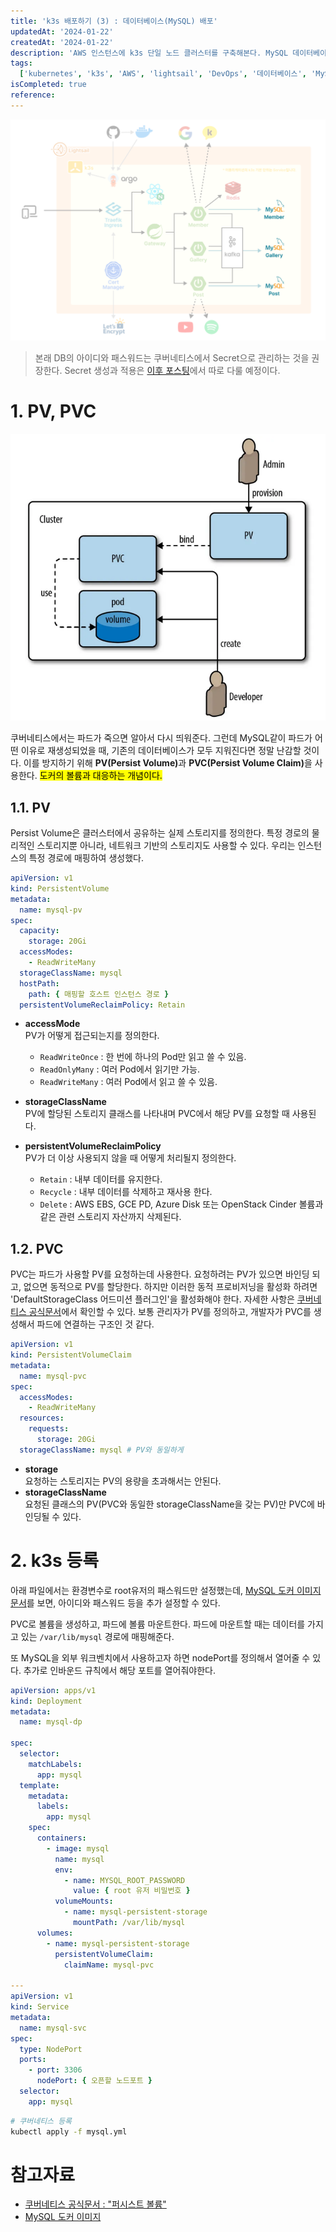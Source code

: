 ```yaml
---
title: 'k3s 배포하기 (3) : 데이터베이스(MySQL) 배포'
updatedAt: '2024-01-22'
createdAt: '2024-01-22'
description: 'AWS 인스턴스에 k3s 단일 노드 클러스터를 구축해본다. MySQL 데이터베이스를 k3s에 등록해보자'
tags:
  ['kubernetes', 'k3s', 'AWS', 'lightsail', 'DevOps', '데이터베이스', 'MySQL']
isCompleted: true
reference:
---
```


<img src="./assets/architecture-db.png" alt="프로젝트 아키텍쳐 구상도">

> 본래 DB의 아이디와 패스워드는 쿠버네티스에서 Secret으로 관리하는 것을 권장한다. Secret 생성과 적용은 [이후 포스팅](https://byongho96.github.io/TIL/posts/DevOps/Kubernetes/k3s_7_secret/)에서 따로 다룰 예정이다.

# 1. PV, PVC

<img src="./assets/pv-pvc.png" alt="프로젝트 아키텍쳐 구상도">

쿠버네티스에서는 파드가 죽으면 알아서 다시 띄워준다. 그런데 MySQL같이 파드가 어떤 이유로 재생성되었을 때, 기존의 데이터베이스가 모두 지워진다면 정말 난감할 것이다. 이를 방지하기 위해 <b>PV(Persist Volume)</b>과 <b>PVC(Persist Volume Claim)</b>을 사용한다. <mark>도커의 볼륨과 대응하는 개념이다.</mark>

## 1.1. PV

Persist Volume은 클러스터에서 공유하는 실제 스토리지를 정의한다. 특정 경로의 물리적인 스토리지뿐 아니라, 네트워크 기반의 스토리지도 사용할 수 있다. 우리는 인스턴스의 특정 경로에 매핑하여 생성했다.

```yml
apiVersion: v1
kind: PersistentVolume
metadata:
  name: mysql-pv
spec:
  capacity:
    storage: 20Gi
  accessModes:
    - ReadWriteMany
  storageClassName: mysql
  hostPath:
    path: { 매핑할 호스트 인스턴스 경로 }
  persistentVolumeReclaimPolicy: Retain
```

- **accessMode**  
  PV가 어떻게 접근되는지를 정의한다.

  - `ReadWriteOnce` : 한 번에 하나의 Pod만 읽고 쓸 수 있음.
  - `ReadOnlyMany` : 여러 Pod에서 읽기만 가능.
  - `ReadWriteMany` : 여러 Pod에서 읽고 쓸 수 있음.

- **storageClassName**  
  PV에 할당된 스토리지 클래스를 나타내며 PVC에서 해당 PV를 요청할 때 사용된다.

- **persistentVolumeReclaimPolicy**  
  PV가 더 이상 사용되지 않을 때 어떻게 처리될지 정의한다.

  - `Retain` : 내부 데이터를 유지한다.
  - `Recycle` : 내부 데이터를 삭제하고 재사용 한다.
  - `Delete` : AWS EBS, GCE PD, Azure Disk 또는 OpenStack Cinder 볼륨과 같은 관련 스토리지 자산까지 삭제된다.

## 1.2. PVC

PVC는 파드가 사용할 PV를 요청하는데 사용한다. 요청하려는 PV가 있으면 바인딩 되고, 없으면 동적으로 PV를 할당한다. 하지만 이러한 동적 프로비저닝을 활성화 하려면 'DefaultStorageClass 어드미션 플러그인'을 활성화해야 한다. 자세한 사항은 [쿠버네티스 공식문서](https://kubernetes.io/ko/docs/concepts/storage/persistent-volumes/#%ED%81%B4%EB%9E%98%EC%8A%A4-1)에서 확인할 수 있다. 보통 관리자가 PV를 정의하고, 개발자가 PVC를 생성해서 파드에 연결하는 구조인 것 같다.

```yml
apiVersion: v1
kind: PersistentVolumeClaim
metadata:
  name: mysql-pvc
spec:
  accessModes:
    - ReadWriteMany
  resources:
    requests:
      storage: 20Gi
  storageClassName: mysql # PV와 동일하게
```

- **storage**  
  요청하는 스토리지는 PV의 용량을 초과해서는 안된다.
- **storageClassName**  
  요청된 클래스의 PV(PVC와 동일한 storageClassName을 갖는 PV)만 PVC에 바인딩될 수 있다.

# 2. k3s 등록

아래 파일에서는 환경변수로 root유저의 패스워드만 설정했는데, [MySQL 도커 이미지 문서](https://hub.docker.com/_/mysql)를 보면, 아이디와 패스워드 등을 추가 설정할 수 있다.

PVC로 볼륨을 생성하고, 파드에 볼륨 마운트한다. 파드에 마운트할 때는 데이터를 가지고 있는 `/var/lib/mysql` 경로에 매핑해준다.

또 MySQL을 외부 워크벤치에서 사용하고자 하면 nodePort를 정의해서 열어줄 수 있다. 추가로 인바운드 규칙에서 해당 포트를 열어줘야한다.

```yml
apiVersion: apps/v1
kind: Deployment
metadata:
  name: mysql-dp

spec:
  selector:
    matchLabels:
      app: mysql
  template:
    metadata:
      labels:
        app: mysql
    spec:
      containers:
        - image: mysql
          name: mysql
          env:
            - name: MYSQL_ROOT_PASSWORD
              value: { root 유저 비밀번호 }
          volumeMounts:
            - name: mysql-persistent-storage
              mountPath: /var/lib/mysql
      volumes:
        - name: mysql-persistent-storage
          persistentVolumeClaim:
            claimName: mysql-pvc

---
apiVersion: v1
kind: Service
metadata:
  name: mysql-svc
spec:
  type: NodePort
  ports:
    - port: 3306
      nodePort: { 오픈할 노드포트 }
  selector:
    app: mysql
```

```bash
# 쿠버네티스 등록
kubectl apply -f mysql.yml
```

# 참고자료

- [쿠버네티스 공식문서 : "퍼시스트 볼륨"](https://kubernetes.io/ko/docs/concepts/storage/persistent-volumes/)
- [MySQL 도커 이미지](https://kubernetes.io/ko/docs/concepts/storage/persistent-volumes/)
